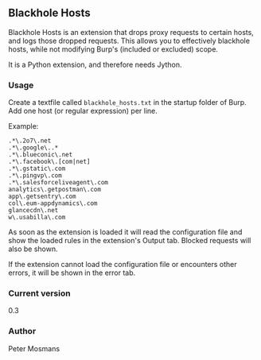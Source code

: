 ## Blackhole Hosts
Blackhole Hosts is an extension that drops proxy requests to certain hosts, and logs those dropped requests. This allows you to effectively blackhole hosts, while not modifying Burp's (included or excluded) scope.

It is a Python extension, and therefore needs Jython.

### Usage
Create a textfile called `blackhole_hosts.txt` in the startup folder of Burp. Add one host (or regular expression) per line.

Example:
```
.*\.2o7\.net
.*\.google\..*
.*\.blueconic\.net
.*\.facebook\.[com|net]
.*\.gstatic\.com
.*\.pingvp\.com
.*\.salesforceliveagent\.com
analytics\.getpostman\.com
app\.getsentry\.com
col\.eum-appdynamics\.com
glancecdn\.net
w\.usabilla\.com
```

As soon as the extension is loaded it will read the configuration file and show the loaded rules in the extension's Output tab. Blocked requests will also be shown.

If the extension cannot load the configuration file or encounters other errors, it will be shown in the error tab.


### Current version
0.3

### Author
Peter Mosmans


